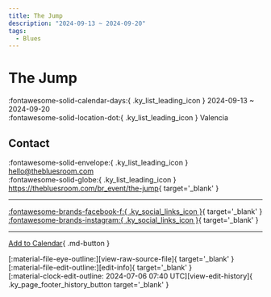 ```yaml
---
title: The Jump
description: "2024-09-13 ~ 2024-09-20"
tags:
  - Blues
---
```


# The Jump 

:fontawesome-solid-calendar-days:{ .ky_list_leading_icon } 2024-09-13 ~ 2024-09-20  
:fontawesome-solid-location-dot:{ .ky_list_leading_icon } Valencia  

## Contact

:fontawesome-solid-envelope:{ .ky_list_leading_icon } <hello@thebluesroom.com>  
:fontawesome-solid-globe:{ .ky_list_leading_icon } <https://thebluesroom.com/br_event/the-jump>{ target='_blank' }  

---

 [:fontawesome-brands-facebook-f:{ .ky_social_links_icon }](https://www.facebook.com/TheBluesRoomAV){ target='_blank' } [:fontawesome-brands-instagram:{ .ky_social_links_icon }](https://instagram.com/thebluesroom_adamoandvicci){ target='_blank' }

---

[Add to Calendar](https://swing.news/ics/en/2024/es/the-jump-2024.ics){ .md-button }

<div class="ky_page_footer" markdown>
<div class="ky_page_footer_trailing" markdown="span">
[:material-file-eye-outline:][view-raw-source-file]{ target='_blank' }
[:material-file-edit-outline:][edit-info]{ target='_blank' }
</div>
<div class="ky_page_footer_leading" markdown="span">
[:material-clock-edit-outline: 2024-07-06 07:40 UTC][view-edit-history]{ .ky_page_footer_history_button target='_blank' }
</div>
</div>

[view-raw-source-file]: https://github.com/swingdance/events/blob/main/2024/es/the-jump-2024.json "View Raw Source File"
[edit-info]: https://github.com/swingdance/events/issues/new?assignees=&labels=update+event&projects=&template=03-update_entity.yml&title=%5B2024%2Fes%5D%20The%20Jump&region=es&year=2024&id=the-jump-2024&name=The%20Jump&org_id= "Edit Info"

[view-edit-history]: https://github.com/swingdance/events/commits/main/2024/es/the-jump-2024.json "View Edit History"
